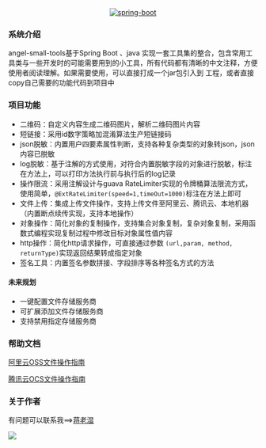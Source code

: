 

<div align="center">
<div style="height:256px; width:256px; text-align: center;">
</div>
 <a href="http://spring.io/projects/spring-boot">
      <img src="https://img.shields.io/badge/spring--boot-2.2.5.RELEASE-green.svg" alt="spring-boot">
 </a>
</div>

### 系统介绍
angel-small-tools基于Spring Boot 、java 实现一套工具集的整合，包含常用工具类与一些开发时的可能需要用到的小工具，所有代码都有清晰的中文注释，方便使用者阅读理解。如果需要使用，可以直接打成一个jar包引入到
工程，或者直接copy自己需要的功能代码到项目中

### 项目功能
- 二维码：自定义内容生成二维码图片，解析二维码图片内容
- 短链接：采用id数字策略加混淆算法生产短链接码
- json脱敏：内置用户四要素属性判断，支持各种复杂类型的对象转json，json内容已脱敏
- log脱敏：基于注解的方式使用，对符合内置脱敏字段的对象进行脱敏，标注在方法上，可以打印方法执行前与执行后的log记录
- 操作限流：采用注解设计与guava RateLimiter实现的令牌桶算法限流方式，使用简单，`@ExtRateLimiter(speed=1,timeOut=1000)`标注在方法上即可
- 文件上传：集成上传文件操作，支持上传文件至阿里云、腾讯云、本地机器（内置断点续传实现，支持本地操作）
- 对象操作：简化对象的复制操作，支持集合对象复制，复杂对象复制，采用函数式编程实现复制过程中修改目标对象属性值内容
- http操作：简化http请求操作，可直接通过参数 `(url,param, method, returnType)`实现返回结果转成指定对象
- 签名工具：内置签名参数拼接、字段排序等各种签名方式的方法

#### 未来规划
* 一键配置文件存储服务商  
* 可扩展添加文件存储服务商  
* 支持禁用指定存储服务商   



### 帮助文档
[阿里云OSS文件操作指南](https://help.aliyun.com/document_detail/84785.html?spm=a2c4g.11186623.6.783.19144d83vTa4Eq)

[腾讯云OCS文件操作指南](https://cloud.tencent.com/document/product/436/35215)

### 关于作者
有问题可以联系我==>[蒋老湿](https://juejin.im/user/5b6a41ef5188251ac858752a/posts)


![](https://user-gold-cdn.xitu.io/2019/12/24/16f3828996afd060)
